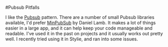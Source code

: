#Pubsub Pitfalls

I like the [Pubsub](http://en.wikipedia.org/wiki/Publish%E2%80%93subscribe_pattern) pattern.  There are a number of small Pubsub libraries available, I'd prefer [MinPubSub](https://github.com/daniellmb/MinPubSub) by Daniel Lamb.  It makes a lot of things easier in a large app, and it can help keep your code manageable and readable.  I've used it in the past on projects and it usually works out pretty well.  I recently tried using it in Stylie, and ran into some issues.